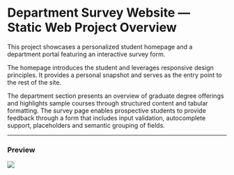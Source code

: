 # Department Survey Website — Static Web Project Overview

This project showcases a personalized student homepage and a department portal featuring an interactive survey form.

The homepage introduces the student and leverages responsive design principles. It provides a personal snapshot and serves as the entry point to the rest of the site.

The department section presents an overview of graduate degree offerings and highlights sample courses through structured content and tabular formatting. The survey page enables prospective students to provide feedback through a form that includes input validation, autocomplete support, placeholders and semantic grouping of fields.

---

### Preview

<img src='https://media3.giphy.com/media/v1.Y2lkPTc5MGI3NjExcHFlYjE5MDVhaTJsaTBzcnh6N2NhdDh4NWVyOG50ODJ2Zmx6ODRncyZlcD12MV9pbnRlcm5hbF9naWZfYnlfaWQmY3Q9Zw/ckpr45oJr8T5KdHntI/giphy.gif' />

